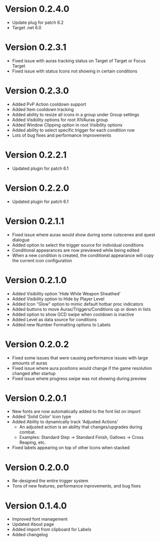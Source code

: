 # Version 0.2.4.0
- Update plug for patch 6.2
- Target .net 6.0

# Version 0.2.3.1
- Fixed issue with auras tracking status on Target of Target or Focus Target
- Fixed issue with status Icons not showing in certain conditions

# Version 0.2.3.0
- Added PvP Action cooldown support
- Added Item cooldown tracking
- Added ability to resize all icons in a group under Group settings
- Added Visibility options for root XIVAuras group
- Added Window Clipping option in root Visibility options
- Added ability to select specific trigger for each condition row
- Lots of bug fixes and performance improvements

# Version 0.2.2.1
- Updated plugin for patch 6.1

# Version 0.2.2.0
- Updated plugin for patch 6.1

# Version 0.2.1.1
- Fixed issue where auras would show during some cutscenes and quest dialogue
- Added option to select the trigger source for individual conditions
- Conditional appearances are now previewed while being edited
- When a new condition is created, the conditional appearance will copy the current icon configuration

# Version 0.2.1.0
- Added Visibility option 'Hide While Weapon Sheathed'
- Added Visibility option to Hide by Player Level
- Added Icon "Glow" option to mimic default hotbar proc indicators
- Added buttons to move Auras/Triggers/Conditions up or down in lists
- Added option to show GCD swipe when cooldown is inactive
- Added Level as data source for conditions
- Added new Number Formatting options to Labels

# Version 0.2.0.2
- Fixed some issues that were causing performance issues with large amounts of auras
- Fixed issue where aura positions would change if the game resolution changed after startup
- Fixed issue where progress swipe was not showing during preview

# Version 0.2.0.1
- New fonts are now automatically added to the font list on import
- Added 'Solid Color' Icon type
- Added Ability to dynamically track 'Adjusted Actions'
    - An adjusted action is an ability that changes/upgrades during combat.
    - Examples: Standard Step -> Standard Finish, Gallows -> Cross Reaping, etc.
- Fixed labels appearing on top of other Icons when stacked

# Version 0.2.0.0
- Re-designed the entire trigger system
- Tons of new features, performance inprovements, and bug fixes

# Version 0.1.4.0
- Improved font management
- Updated About page
- Added import from clipboard for Labels
- Added changelog